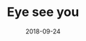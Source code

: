 ---
title: Eye see you
date: 2018-09-24
caption: Short nails, painted with bright green, pink, blue, decorated with an alien, a smiley face, and an eye
img: /images/nails/eye-see-you.jpg
thumbnail: /images/thumbnails/nails/eye-see-you.jpg
---